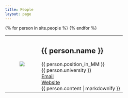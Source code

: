 ```yaml
---
title: People
layout: page
---
```


<div>
    <table>
    {% for person in site.people %}
        <tr>
            <td>
                <div class="column is-one-fifth-desktop is-one-fifth-fullhd is-one-quarter-tablet">
                    <figure class="image is-64x64">
                        <img class="is-rounded" src="{{site.url}}{{site.baseurl}}{{person.photo}}">
                    </figure>
                </div>
            </td>
            <td>
                <h2>{{ person.name }} </h2>
                {{ person.position_in_MM }}
                <br>
                {{ person.university }}
                <br>
                <a href="mailto:{{ person.email }}">Email</a>
                <br>
                <a href="{{ person.website }}">Website</a>
                <br>
                {{ person.content | markdownify }}
            </td>
        </tr>
    {% endfor %}
    </table>
</div>